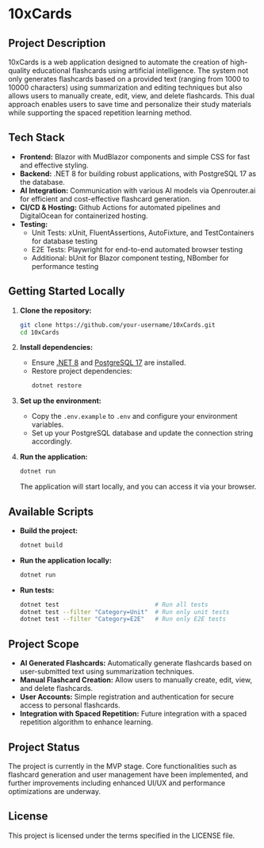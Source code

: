 # 10xCards

## Project Description
10xCards is a web application designed to automate the creation of high-quality educational flashcards using artificial intelligence. The system not only generates flashcards based on a provided text (ranging from 1000 to 10000 characters) using summarization and editing techniques but also allows users to manually create, edit, view, and delete flashcards. This dual approach enables users to save time and personalize their study materials while supporting the spaced repetition learning method.

## Tech Stack
- **Frontend:** Blazor with MudBlazor components and simple CSS for fast and effective styling.
- **Backend:** .NET 8 for building robust applications, with PostgreSQL 17 as the database.
- **AI Integration:** Communication with various AI models via Openrouter.ai for efficient and cost-effective flashcard generation.
- **CI/CD & Hosting:** Github Actions for automated pipelines and DigitalOcean for containerized hosting.
- **Testing:** 
  - Unit Tests: xUnit, FluentAssertions, AutoFixture, and TestContainers for database testing
  - E2E Tests: Playwright for end-to-end automated browser testing
  - Additional: bUnit for Blazor component testing, NBomber for performance testing

## Getting Started Locally
1. **Clone the repository:**
   ```sh
   git clone https://github.com/your-username/10xCards.git
   cd 10xCards
   ```

2. **Install dependencies:**
   - Ensure [.NET 8](https://dotnet.microsoft.com/download) and [PostgreSQL 17](https://www.postgresql.org/download/) are installed.
   - Restore project dependencies:
     ```sh
     dotnet restore
     ```

3. **Set up the environment:**
   - Copy the `.env.example` to `.env` and configure your environment variables.
   - Set up your PostgreSQL database and update the connection string accordingly.

4. **Run the application:**
   ```sh
   dotnet run
   ```
   The application will start locally, and you can access it via your browser.

## Available Scripts
- **Build the project:**
  ```sh
  dotnet build
  ```
- **Run the application locally:**
  ```sh
  dotnet run
  ```
- **Run tests:**
  ```sh
  dotnet test                           # Run all tests
  dotnet test --filter "Category=Unit"  # Run only unit tests
  dotnet test --filter "Category=E2E"   # Run only E2E tests
  ```

## Project Scope
- **AI Generated Flashcards:** Automatically generate flashcards based on user-submitted text using summarization techniques.
- **Manual Flashcard Creation:** Allow users to manually create, edit, view, and delete flashcards.
- **User Accounts:** Simple registration and authentication for secure access to personal flashcards.
- **Integration with Spaced Repetition:** Future integration with a spaced repetition algorithm to enhance learning.

## Project Status
The project is currently in the MVP stage. Core functionalities such as flashcard generation and user management have been implemented, and further improvements including enhanced UI/UX and performance optimizations are underway.

## License
This project is licensed under the terms specified in the LICENSE file.
